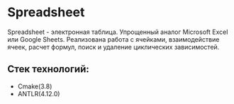 # Spreadsheet

Spreadsheet - электронная таблица. Упрощенный аналог Microsoft Excel или Google Sheets.
Реализована работа с ячейками, взаимодействие ячеек, расчет формул, поиск и удаление циклических зависимостей.

## Стек технологий:
* Cmake(3.8)
* ANTLR(4.12.0)
